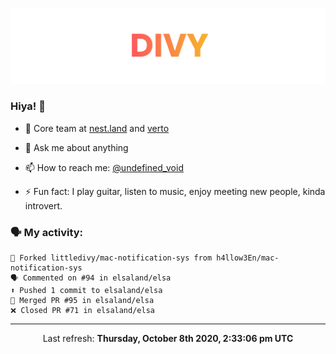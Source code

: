 
![](https://github.com/divy-work/divy-work/raw/master/assets/divy.png)

### Hiya! 👋

- 🔭 Core team at [nest.land](https://github.com/nestdotland/nest.land) and [verto](https://github.com/useverto/verto)

- 💬 Ask me about anything

- 📫 How to reach me: [@undefined_void](https://instagram.com/divy.exe)

- ⚡ Fun fact: I play guitar, listen to music, enjoy meeting new people, kinda introvert.

### 🗣 My activity:

```
🍴 Forked littledivy/mac-notification-sys from h4llow3En/mac-notification-sys
🗣 Commented on #94 in elsaland/elsa
⬆️ Pushed 1 commit to elsaland/elsa
🎉 Merged PR #95 in elsaland/elsa
❌ Closed PR #71 in elsaland/elsa
```

------------
<p align="center">Last refresh: <b>Thursday, October 8th 2020, 2:33:06 pm UTC</b></p>
